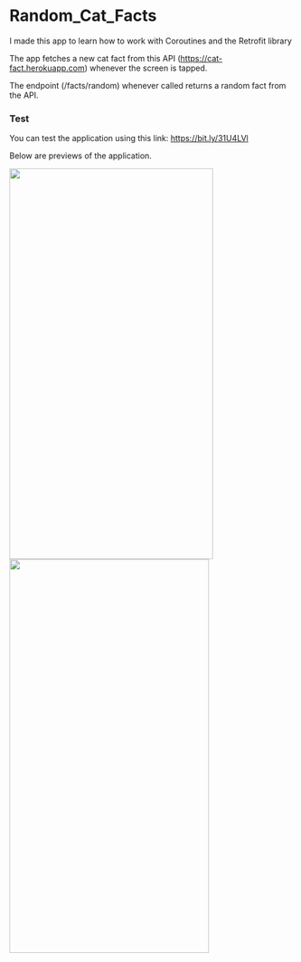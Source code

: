 # Random_Cat_Facts
I made this app to learn how to work with Coroutines and the Retrofit library

The app fetches a new cat fact from this API (https://cat-fact.herokuapp.com) whenever the screen is tapped.

The endpoint (/facts/random) whenever called returns a random fact from the API.

### Test
You can test the application using this link: https://bit.ly/31U4LVl

Below are previews of the application.


<img src=https://user-images.githubusercontent.com/71103838/145653561-f819cbcf-2a48-4e23-b8c7-065882ae21d1.png width="360" height="691">
<img src=https://user-images.githubusercontent.com/71103838/145653574-8b3b3cf7-acec-4ef1-aacb-adf14677dd31.png width="352.5" height="696">
